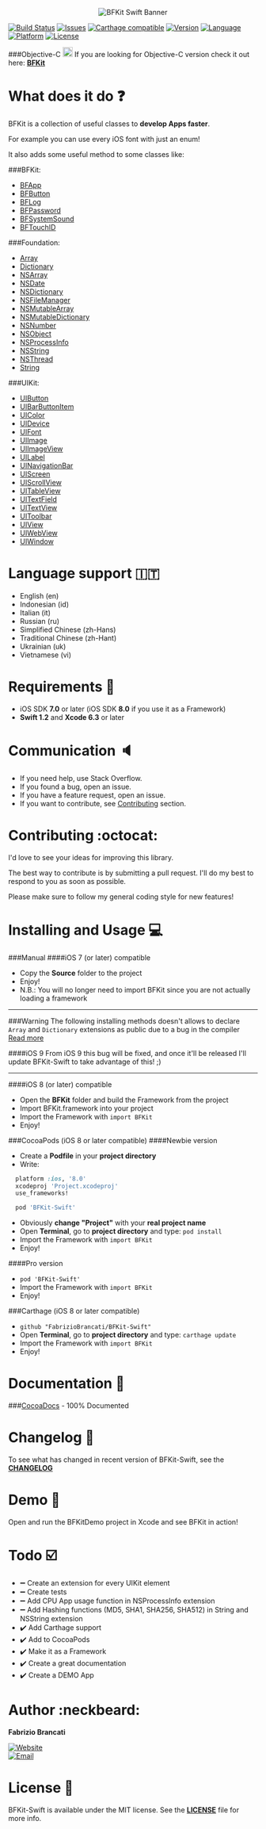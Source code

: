 <p align="center"><img src="http://github.fabriziobrancati.com/bfkit/resources/banner-swift.png" alt="BFKit Swift Banner"></p>

[![Build Status](https://travis-ci.org/FabrizioBrancati/BFKit-Swift.svg?branch=master)](https://travis-ci.org/FabrizioBrancati/BFKit-Swift)
[![Issues](https://img.shields.io/github/issues/FabrizioBrancati/BFKit-Swift.svg?style=flat)](https://github.com/FabrizioBrancati/BFKit-Swift/issues)
[![Carthage compatible](https://img.shields.io/badge/Carthage-compatible-4BC51D.svg?style=flat)](https://github.com/Carthage/Carthage)
[![Version](https://img.shields.io/cocoapods/v/BFKit-Swift.svg?style=flat)][CocoaDocs]
[![Language](https://img.shields.io/badge/language-Swift-orange.svg)](https://developer.apple.com/swift/)
[![Platform](https://img.shields.io/badge/platform-iOS-ffc713.svg)][CocoaDocs]
[![License](https://img.shields.io/badge/license-MIT-lightgrey.svg)](https://github.com/FabrizioBrancati/BBFKit-Swift/blob/master/LICENSE)

###Objective-C <img src="http://github.fabriziobrancati.com/bfkit/resources/objc-icon.png" height="20" width="20">
If you are looking for Objective-C version check it out here: **[BFKit](https://github.com/FabrizioBrancati/BFKit)**

What does it do :question:
==========================
BFKit is a collection of useful classes to **develop Apps faster**.

For example you can use every iOS font with just an enum!

It also adds some useful method to some classes like:

###BFKit:
- [BFApp](http://cocoadocs.org/docsets/BFKit-Swift/1.4.1/Classes/BFApp.html)
- [BFButton](http://cocoadocs.org/docsets/BFKit-Swift/1.4.1/Classes/BFButton.html)
- [BFLog](http://cocoadocs.org/docsets/BFKit-Swift/1.4.1/Functions.html#/)
- [BFPassword](http://cocoadocs.org/docsets/BFKit-Swift/1.4.1/Classes/BFPassword.html)
- [BFSystemSound](http://cocoadocs.org/docsets/BFKit-Swift/1.4.1/Classes/BFSystemSound.html)
- [BFTouchID](http://cocoadocs.org/docsets/BFKit-Swift/1.4.1/Classes/BFTouchID.html)

###Foundation:
- [Array](http://cocoadocs.org/docsets/BFKit-Swift/1.4.1/Extensions.html#/s:Sa)
- [Dictionary](http://cocoadocs.org/docsets/BFKit-Swift/1.4.1/Extensions.html#/s:VSs10Dictionary)
- [NSArray](http://cocoadocs.org/docsets/BFKit-Swift/1.4.1/Extensions/NSArray.html)
- [NSDate](http://cocoadocs.org/docsets/BFKit-Swift/1.4.1/Extensions/NSDate.html)
- [NSDictionary](http://cocoadocs.org/docsets/BFKit-Swift/1.4.1/Extensions/NSDictionary.html)
- [NSFileManager](http://cocoadocs.org/docsets/BFKit-Swift/1.4.1/Extensions/NSFileManager.html)
- [NSMutableArray](http://cocoadocs.org/docsets/BFKit-Swift/1.4.1/Extensions/NSMutableArray.html)
- [NSMutableDictionary](http://cocoadocs.org/docsets/BFKit-Swift/1.4.1/Extensions/NSMutableDictionary.html)
- [NSNumber](http://cocoadocs.org/docsets/BFKit-Swift/1.4.1/Extensions/NSNumber.html)
- [NSObject](http://cocoadocs.org/docsets/BFKit-Swift/1.4.1/Extensions/NSObject.html)
- [NSProcessInfo](http://cocoadocs.org/docsets/BFKit-Swift/1.4.1/Extensions.html#/)
- [NSString](http://cocoadocs.org/docsets/BFKit-Swift/1.4.1/Extensions/NSString.html)
- [NSThread](http://cocoadocs.org/docsets/BFKit-Swift/1.4.1/Extensions/NSThread.html)
- [String](http://cocoadocs.org/docsets/BFKit-Swift/1.4.1/Extensions/String.html)

###UIKit:
- [UIButton](http://cocoadocs.org/docsets/BFKit-Swift/1.4.1/Extensions/UIButton.html)
- [UIBarButtonItem](http://cocoadocs.org/docsets/BFKit-Swift/1.4.1/Extensions/UIBarButtonItem.html)
- [UIColor](http://cocoadocs.org/docsets/BFKit-Swift/1.4.1/Extensions/UIColor.html)
- [UIDevice](http://cocoadocs.org/docsets/BFKit-Swift/1.4.1/Extensions/UIDevice.html)
- [UIFont](http://cocoadocs.org/docsets/BFKit-Swift/1.4.1/Extensions/UIFont.html)
- [UIImage](http://cocoadocs.org/docsets/BFKit-Swift/1.4.1/Extensions/UIImage.html)
- [UIImageView](http://cocoadocs.org/docsets/BFKit-Swift/1.4.1/Extensions/UIImageView.html)
- [UILabel](http://cocoadocs.org/docsets/BFKit-Swift/1.4.1/Extensions/UILabel.html)
- [UINavigationBar](http://cocoadocs.org/docsets/BFKit-Swift/1.4.1/Extensions/UINavigationBar.html)
- [UIScreen](http://cocoadocs.org/docsets/BFKit-Swift/1.4.1/Extensions/UIScreen.html)
- [UIScrollView](http://cocoadocs.org/docsets/BFKit-Swift/1.4.1/Extensions/UIScrollView.html)
- [UITableView](http://cocoadocs.org/docsets/BFKit-Swift/1.4.1/Extensions/UITableView.html)
- [UITextField](http://cocoadocs.org/docsets/BFKit-Swift/1.4.1/Extensions/UITextField.html)
- [UITextView](http://cocoadocs.org/docsets/BFKit-Swift/1.4.1/Extensions/UITextView.html)
- [UIToolbar](http://cocoadocs.org/docsets/BFKit-Swift/1.4.1/Extensions/UIToolbar.html)
- [UIView](http://cocoadocs.org/docsets/BFKit-Swift/1.4.1/Extensions/UIView.html)
- [UIWebView](http://cocoadocs.org/docsets/BFKit-Swift/1.4.1/Extensions/UIWebView.html)
- [UIWindow](http://cocoadocs.org/docsets/BFKit-Swift/1.4.1/Extensions/UIWindow.html)

Language support :it:
=====================
- English (en)
- Indonesian (id)
- Italian (it)
- Russian (ru)
- Simplified Chinese (zh-Hans)
- Traditional Chinese (zh-Hant)
- Ukrainian (uk)
- Vietnamese (vi)

Requirements :iphone:
=====================
- iOS SDK **7.0** or later (iOS SDK **8.0** if you use it as a Framework)
- **Swift 1.2** and **Xcode 6.3** or later

Communication :speaker:
=======================
- If you need help, use Stack Overflow.
- If you found a bug, open an issue.
- If you have a feature request, open an issue.
- If you want to contribute, see [Contributing](https://github.com/FabrizioBrancati/BFKit-Swift#contributing-octocat) section.

Contributing :octocat:
======================
I'd love to see your ideas for improving this library.

The best way to contribute is by submitting a pull request.
I'll do my best to respond to you as soon as possible.

Please make sure to follow my general coding style for new features!

Installing and Usage :computer:
===============================
###Manual
####iOS 7 (or later) compatible
- Copy the **Source** folder to the project
- Enjoy!
- N.B.: You will no longer need to import BFKit since you are not actually loading a framework

---
###Warning
The following installing methods doesn't allows to declare ```Array``` and ```Dictionary``` extensions as public due to a bug in the compiler
[Read more](https://devforums.apple.com/message/983747)

####iOS 9
From iOS 9 this bug will be fixed, and once it'll be released I'll update BFKit-Swift to take advantage of this! ;)

---

####iOS 8 (or later) compatible
- Open the **BFKit** folder and build the Framework from the project
- Import BFKit.framework into your project
- Import the Framework with ```import BFKit```
- Enjoy!

###CocoaPods (iOS 8 or later compatible)
####Newbie version
- Create a **Podfile** in your **project directory**
- Write:
```ruby
  platform :ios, '8.0'
  xcodeproj 'Project.xcodeproj'
  use_frameworks!

  pod 'BFKit-Swift'
```
- Obviously **change "Project"**  with your **real project name**
- Open **Terminal**, go to **project directory** and type: ```pod install```
- Import the Framework with ```import BFKit```
- Enjoy!

####Pro version
- ```pod 'BFKit-Swift'```
- Import the Framework with ```import BFKit```
- Enjoy!

###Carthage (iOS 8 or later compatible)
- ```github "FabrizioBrancati/BFKit-Swift"```
- Open **Terminal**, go to **project directory** and type: ```carthage update```
- Import the Framework with ```import BFKit```
- Enjoy!

Documentation :100:
===================
###[CocoaDocs] - 100% Documented

Changelog :bookmark_tabs:
=========================
To see what has changed in recent version of BFKit-Swift, see the **[CHANGELOG](https://github.com/FabrizioBrancati/BFKit-Swift/blob/master/CHANGELOG.md)**

Demo :wrench:
=============
Open and run the BFKitDemo project in Xcode and see BFKit in action!

Todo :ballot_box_with_check:
============================
- :heavy_minus_sign: Create an extension for every UIKit element
- :heavy_minus_sign: Create tests
- :heavy_minus_sign: Add CPU App usage function in NSProcessInfo extension
- :heavy_minus_sign: Add Hashing functions (MD5, SHA1, SHA256, SHA512) in String and NSString extension
- :heavy_check_mark: Add Carthage support
- :heavy_check_mark: Add to CocoaPods
- :heavy_check_mark: Make it as a Framework
- :heavy_check_mark: Create a great documentation
- :heavy_check_mark: Create a DEMO App

Author :neckbeard:
==================
**Fabrizio Brancati**

[![Website](https://img.shields.io/badge/website-fabriziobrancati.com-4fb0c8.svg)](http://www.fabriziobrancati.com)
<br>
[![Email](https://img.shields.io/badge/email-fabrizio.brancati%40gmail.com-green.svg)](mailto:fabrizio.brancati@gmail.com)

License :scroll:
================
BFKit-Swift is available under the MIT license. See the **[LICENSE](https://github.com/FabrizioBrancati/BFKit-Swift/blob/master/LICENSE)** file for more info.

[CocoaDocs]: http://cocoadocs.org/docsets/BFKit-Swift/1.4.1/
